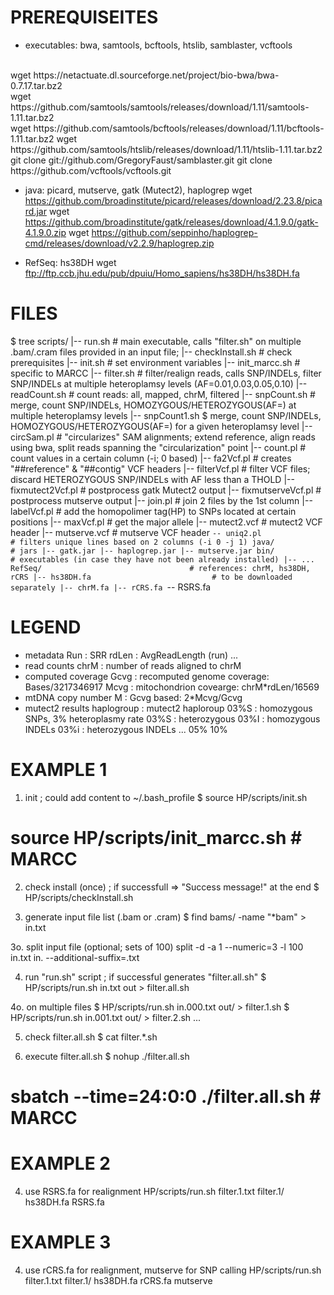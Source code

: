 # PREREQUISEITES

* executables: bwa, samtools, bcftools, htslib, samblaster, vcftools
<br>
  wget https://netactuate.dl.sourceforge.net/project/bio-bwa/bwa-0.7.17.tar.bz2<br>
  wget https://github.com/samtools/samtools/releases/download/1.11/samtools-1.11.tar.bz2<br>
  wget https://github.com/samtools/bcftools/releases/download/1.11/bcftools-1.11.tar.bz2
  wget https://github.com/samtools/htslib/releases/download/1.11/htslib-1.11.tar.bz2
  git  clone git://github.com/GregoryFaust/samblaster.git
  git  clone https://github.com/vcftools/vcftools.git

* java: picard, mutserve, gatk (Mutect2), haplogrep
  wget https://github.com/broadinstitute/picard/releases/download/2.23.8/picard.jar
  wget https://github.com/broadinstitute/gatk/releases/download/4.1.9.0/gatk-4.1.9.0.zip
  wget https://github.com/seppinho/haplogrep-cmd/releases/download/v2.2.9/haplogrep.zip

* RefSeq: hs38DH
  wget ftp://ftp.ccb.jhu.edu/pub/dpuiu/Homo_sapiens/hs38DH/hs38DH.fa

# FILES

$ tree 
scripts/
|-- run.sh                              # main executable, calls "filter.sh" on multiple .bam/.cram files provided in an input file; 
|-- checkInstall.sh			# check prerequisites
|-- init.sh				# set environment variables
|-- init_marcc.sh                       # specific to MARCC
|-- filter.sh				# filter/realign reads, calls SNP/INDELs, filter SNP/INDELs at multiple heteroplamsy levels (AF=0.01,0.03,0.05,0.10)
|-- readCount.sh			# count reads: all, mapped, chrM, filtered
|-- snpCount.sh				# merge, count SNP/INDELs, HOMOZYGOUS/HETEROZYGOUS(AF=) at multiple heteroplamsy levels
|-- snpCount1.sh			$ merge, count SNP/INDELs, HOMOZYGOUS/HETEROZYGOUS(AF=) for a given heteroplamsy level
|-- circSam.pl				# "circularizes" SAM alignments; extend reference, align reads using bwa, split reads spanning the "circularization" point
|-- count.pl				# count values in a certain column (-i; 0 based)
|-- fa2Vcf.pl				# creates "##reference" & "##contig" VCF headers
|-- filterVcf.pl			# filter VCF files; discard HETEROZYGOUS SNP/INDELs with AF less than a THOLD
|-- fixmutect2Vcf.pl			# postprocess gatk Mutect2 output
|-- fixmutserveVcf.pl			# postprocess mutserve output
|-- join.pl				# join 2 files by the 1st column
|-- labelVcf.pl				# add the homopolimer tag(HP) to SNPs located at certain positions
|-- maxVcf.pl				# get the major allele
|-- mutect2.vcf				# mutect2 VCF header
|-- mutserve.vcf			# mutserve VCF header
`-- uniq2.pl				# filters unique lines based on 2 columns (-i 0 -j 1)
java/					# jars
|-- gatk.jar
|-- haplogrep.jar
|-- mutserve.jar
bin/                                    # executables (in case they have not been already installed)
|-- ...
RefSeq/                                 # references: chrM, hs38DH, rCRS
|-- hs38DH.fa        	                # to be	downloaded separately
|-- chrM.fa
|-- rCRS.fa
`-- RSRS.fa

# LEGEND

* metadata
  Run   	: SRR
  rdLen		: AvgReadLength (run)
  ...
* read counts
  chrM		: number of reads aligned to chrM 
* computed coverage
  Gcvg		: recomputed genome coverage: Bases/3217346917 
  Mcvg		: mitochondrion covearge: chrM*rdLen/16569
* mtDNA copy number
  M		: Gcvg based:  2*Mcvg/Gcvg
* mutect2 results
  haplogroup	: mutect2 haploroup
  03%S		: homozygous SNPs, 3% heteroplasmy rate
  03%S		: heterozygous
  03%I		: homozygous INDELs
  03%i		: heterozygous INDELs
  ...
  05%
  10%

# EXAMPLE 1
1. init ; could add content to ~/.bash_profile
  $ source HP/scripts/init.sh		
  # source HP/scripts/init_marcc.sh      # MARCC

2. check install (once) ; if successfull => "Success message!" at the end
  $ HP/scripts/checkInstall.sh

3. generate input file list (.bam or .cram)
  $ find bams/ -name "*bam" > in.txt  

3o. split input file (optional; sets of 100)
  split -d -a 1 --numeric=3  -l 100 in.txt  in. --additional-suffix=.txt  

4. run "run.sh" script ; if successful  generates "filter.all.sh"
  $ HP/scripts/run.sh in.txt out > filter.all.sh

4o. on multiple files
  $ HP/scripts/run.sh in.000.txt out/ > filter.1.sh
  $ HP/scripts/run.sh in.001.txt out/ > filter.2.sh
  ...

5. check filter.all.sh
  $ cat filter.*.sh

6. execute filter.all.sh
  $ nohup ./filter.all.sh 
  # sbatch --time=24:0:0 ./filter.all.sh   # MARCC

# EXAMPLE 2
4. use RSRS.fa for realignment
  HP/scripts/run.sh filter.1.txt filter.1/ hs38DH.fa RSRS.fa 

# EXAMPLE 3
4. use rCRS.fa for realignment, mutserve for SNP calling
  HP/scripts/run.sh filter.1.txt filter.1/ hs38DH.fa rCRS.fa  mutserve

